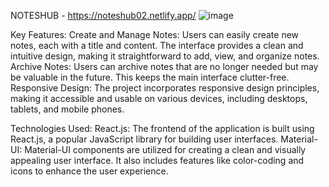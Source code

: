 NOTESHUB - https://noteshub02.netlify.app/
![image](https://github.com/vanijain24/NOTESHUB/assets/71142952/7ae4c5fa-2307-431a-84ba-4c36c772558d)

Key Features:
Create and Manage Notes: Users can easily create new notes, each with a title and content. The interface provides a clean and intuitive design, making it straightforward to add, view, and organize notes.
Archive Notes: Users can archive notes that are no longer needed but may be valuable in the future. This keeps the main interface clutter-free.
Responsive Design: The project incorporates responsive design principles, making it accessible and usable on various devices, including desktops, tablets, and mobile phones.

Technologies Used:
React.js: The frontend of the application is built using React.js, a popular JavaScript library for building user interfaces.
Material-UI: Material-UI components are utilized for creating a clean and visually appealing user interface. It also includes features like color-coding and icons to enhance the user experience.
